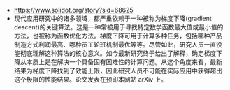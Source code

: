 - https://www.solidot.org/story?sid=68625
- 现代应用研究中的诸多领域，都严重依赖于一种被称为梯度下降(gradient descent)的关键算法。这是一种常被用于寻找特定数学函数最大值或最小值的方法，也被称为函数优化方法。梯度下降可用于计算多种任务，包括哪种产品制造方式利润最高、哪种员工轮班机制最优等等。尽管如此，研究人员一直没能彻底理解这种算法的核心意义。如今最新研究终于给出了解释，确定梯度下降从本质上是在解决一个具备固有困难性的计算问题。从这个角度来看，最新结果为梯度下降找到了效能上限，因此研究人员不可能在实际应用中获得超出这个极限的性能结果。论文发表在预印本网站 arXiv 上。